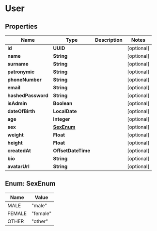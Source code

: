 

# User


## Properties

| Name | Type | Description | Notes |
|------------ | ------------- | ------------- | -------------|
|**id** | **UUID** |  |  [optional] |
|**name** | **String** |  |  [optional] |
|**surname** | **String** |  |  [optional] |
|**patronymic** | **String** |  |  [optional] |
|**phoneNumber** | **String** |  |  [optional] |
|**email** | **String** |  |  [optional] |
|**hashedPassword** | **String** |  |  [optional] |
|**isAdmin** | **Boolean** |  |  [optional] |
|**dateOfBirth** | **LocalDate** |  |  [optional] |
|**age** | **Integer** |  |  [optional] |
|**sex** | [**SexEnum**](#SexEnum) |  |  [optional] |
|**weight** | **Float** |  |  [optional] |
|**height** | **Float** |  |  [optional] |
|**createdAt** | **OffsetDateTime** |  |  [optional] |
|**bio** | **String** |  |  [optional] |
|**avatarUrl** | **String** |  |  [optional] |



## Enum: SexEnum

| Name | Value |
|---- | -----|
| MALE | &quot;male&quot; |
| FEMALE | &quot;female&quot; |
| OTHER | &quot;other&quot; |



